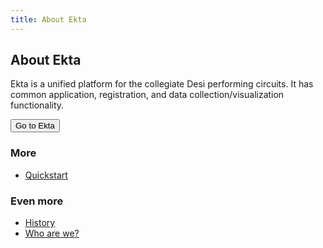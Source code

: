 ```yaml
---
title: About Ekta
---
```


## About Ekta

Ekta is a unified platform for the collegiate Desi performing circuits. It has common application, registration, and data collection/visualization functionality.

<a href="https://ekta.app"><button>Go to Ekta</button></a>

### More

* [Quickstart](/quickstart)

### Even more

* [History](/history)
* [Who are we?](/team)
